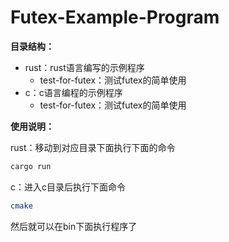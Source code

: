 # Futex-Example-Program

**目录结构：**

- rust：rust语言编写的示例程序
  - test-for-futex：测试futex的简单使用
- c：c语言编程的示例程序
  - test-for-futex：测试futex的简单使用

**使用说明：** 

rust：移动到对应目录下面执行下面的命令
```bash
cargo run
```

c：进入c目录后执行下面命令
```bash
cmake
```
然后就可以在bin下面执行程序了